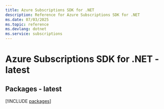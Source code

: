 ```yaml
---
title: Azure Subscriptions SDK for .NET
description: Reference for Azure Subscriptions SDK for .NET
ms.date: 07/03/2025
ms.topic: reference
ms.devlang: dotnet
ms.service: subscriptions
---
```

# Azure Subscriptions SDK for .NET - latest
## Packages - latest
[!INCLUDE [packages](subscriptions-index.md)]